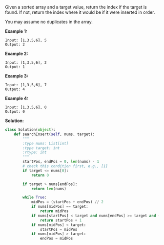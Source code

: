 Given a sorted array and a target value, return the index if the target is found. If not, return the index where it would be if it were inserted in order.

You may assume no duplicates in the array.

**Example 1:**
```
Input: [1,3,5,6], 5
Output: 2
```
**Example 2:**
```
Input: [1,3,5,6], 2
Output: 1
```
**Example 3:**
```
Input: [1,3,5,6], 7
Output: 4
```
**Example 4:**
```
Input: [1,3,5,6], 0
Output: 0
```
**Solution:**
```python
class Solution(object):
    def searchInsert(self, nums, target):
        """
        :type nums: List[int]
        :type target: int
        :rtype: int
        """
        startPos, endPos = 0, len(nums) - 1
        # check this condition first, e.g., [1]
        if target <= nums[0]:
            return 0

        if target > nums[endPos]:
            return len(nums)

        while True:
            midPos = (startPos + endPos) // 2
            if nums[midPos] == target:
                return midPos
            if nums[startPos] < target and nums[endPos] >= target and (startPos + 1) == endPos:
                return startPos + 1
            if nums[midPos] < target:
                startPos = midPos
            if nums[midPos] > target:
                endPos = midPos
```

